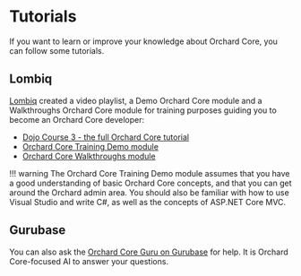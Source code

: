 # Tutorials

If you want to learn or improve your knowledge about Orchard Core, you can follow some tutorials.

## Lombiq

[Lombiq](https://lombiq.com) created a video playlist, a Demo Orchard Core module and a Walkthroughs Orchard Core module for training purposes guiding you to become an Orchard Core developer:

- [Dojo Course 3 - the full Orchard Core tutorial](https://orcharddojo.net/orchard-training/dojo-course-3-the-full-orchard-core-tutorial)
- [Orchard Core Training Demo module](https://github.com/Lombiq/Orchard-Training-Demo-Module)
- [Orchard Core Walkthroughs module](https://github.com/Lombiq/Orchard-Walkthroughs)

!!! warning
    The Orchard Core Training Demo module assumes that you have a good understanding of basic Orchard Core concepts, and that you can get around the Orchard admin area. You should also be familiar with how to use Visual Studio and write C#, as well as the concepts of ASP.NET Core MVC.

## Gurubase

You can also ask the [Orchard Core Guru on Gurubase](https://gurubase.io/g/orchard-core) for help. It is Orchard Core-focused AI to answer your questions.
